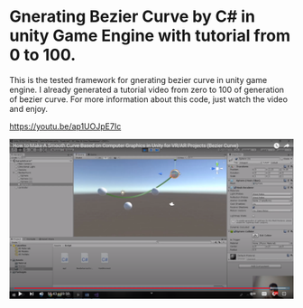 # Gnerating Bezier Curve by C# in unity Game Engine with tutorial from 0 to 100.

This is the tested framework for gnerating bezier curve in unity game engine. I already generated a tutorial video from zero to 100 of generation of bezier curve. For more information about this code, just watch the video and enjoy.

https://youtu.be/ap1UOJpE7Ic

![alt text](https://github.com/MohammadCGRE/Generating-Bezier-Curve_in-Unity-Game-Engine/blob/main/temo1.png)






